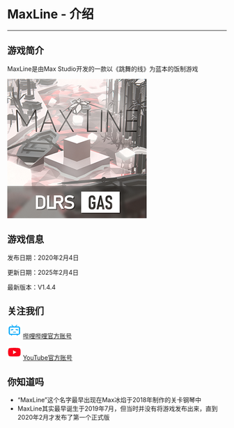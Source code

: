 # MaxLine - 介绍
*****
## 游戏简介
MaxLine是由Max Studio开发的一款以《跳舞的线》为蓝本的饭制游戏

![icon](img/game1.png)

## 游戏信息
发布日期：2020年2月4日

更新日期：2025年2月4日

最新版本：V1.4.4

## 关注我们
![bili](img/bilibili.png)
[哔哩哔哩官方账号](https://space.bilibili.com/373099696 "哔哩哔哩")

![youtube](img/youtube.png)
[YouTube官方账号](https://www.youtube.com/@MaxStudioOfficial "YouTube")

## 你知道吗
* “MaxLine”这个名字最早出现在Max冰焰于2018年制作的关卡钢琴中
* MaxLine其实最早诞生于2019年7月，但当时并没有将游戏发布出来，直到2020年2月才发布了第一个正式版